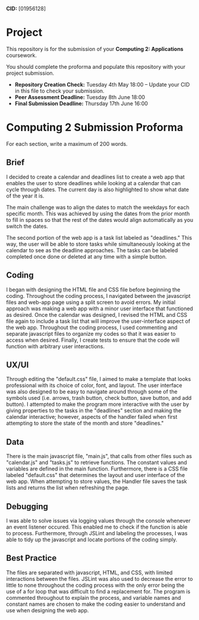 **CID:** [01956128]

# Project
This repository is for the submission of your **Computing 2: Applications** coursework.

You should complete the proforma and populate this repository with your project submission.

* **Repository Creation Check:** Tuesday 4th May 18:00 – Update your CID in this file to check your submission.
* **Peer Assessment Deadline:** Tuesday 8th June 18:00
* **Final Submission Deadline:** Thursday 17th June 16:00

# Computing 2 Submission Proforma

For each section, write a maximum of 200 words.

## Brief

I decided to create a calendar and deadlines list to create a web app that enables the user to store deadlines while looking at a calendar that can cycle through dates. The current day is also highlighted to show what date of the year it is.

The main challenge was to align the dates to match the weekdays for each specific month. This was achieved by using the dates from the prior month to fill in spaces so that the rest of the dates would align automatically as you switch the dates.

The second portion of the web app is a task list labeled as "deadlines." This way, the user will be able to store tasks while simultaneously looking at the calendar to see as the deadline approaches. The tasks can be labeled completed once done or deleted at any time with a simple button.

## Coding

I began with designing the HTML file and CSS file before beginning the coding. Throughout the coding process, I navigated between the javascript files and web-app page using a split screen to avoid errors. My initial approach was making a web app with a minor user interface that functioned as desired. Once the calendar was designed, I revised the HTML and CSS file again to include a task list that will improve the user-interface aspect of the web app. Throughout the coding process, I used commenting and separate javascript files to organize my codes so that it was easier to access when desired. Finally, I create tests to ensure that the code will function with arbitrary user interactions. 

## UX/UI

Through editing the "default.css" file, I aimed to make a template that looks professional with its choice of color, font, and layout. The user interface was also designed to be easy to navigate around through some of the symbols used (i.e. arrows, trash button, check button, save button, and add button). I attempted to make the program more interactive with the user by giving properties to the tasks in the "deadlines" section and making the calendar interactive; however, aspects of the handler failed when first attempting to store the state of the month and store "deadlines."

## Data

There is the main javascript file, "main.js", that calls from other files such as "calendar.js" and "tasks.js" to retrieve functions. The constant values and variables are defined in the main function. Furthermore, there is a CSS file labeled "default.css" that determines the layout and user interface of the web app. When attempting to store values, the Handler file saves the task lists and returns the list when refreshing the page.

## Debugging

I was able to solve issues via logging values through the console whenever an event listener occured. This enabled me to check if the function is able to process. Furthermore, through JSLint and labeling the processes, I was able to tidy up the javascript and locate portions of the coding simply.

## Best Practice

The files are separated with javascript, HTML, and CSS, with limited interactions between the files. JSLint was also used to decrease the error to little to none throughout the coding process with the only error being the use of a for loop that was difficult to find a replacement for. The program is commented throughout to explain the process, and variable names and constant names are chosen to make the coding easier to understand and use when designing the web app.
